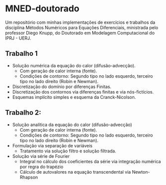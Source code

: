 # MNED-doutorado


Um repositório com minhas implementações de exercícios e trabalhos da disciplina Métodos Numéricos para Equações Diferenciais, ministrada pelo professor Diego Knupp, do Doutorado em Modelagem Computacional do IPRJ - UERJ.

## Trabalho 1

* Solução numérica da equação do calor (difusão-advecção).
	* Com geração de calor interna (fonte).
	* Condições de contorno: Segundo tipo no lado esquerdo, terceiro tipo no lado direito (Robin e Newman).
* Discretização do domínio por diferenças Finitas.
* Discretização dos contornos via diferenças finitas e via nós-fictícios.
* Esquemas implícito simples e esquema da Cranck-Nicolson.


## Trabalho 2:

* Solução analítica da equação do calor (difusão-advecção)
	* Com geração de calor interna (fonte).
	* Condições de contorno: Segundo tipo no lado esquerdo, terceiro tipo no lado direito (Robin e Newman).
* Formulação via separação de variáveis
	* Tratamento via solução filtro e solução filtrada.
* Solução via série de Fourier
	* Integral no cálculo dos coeficientes da série via integração numérica por regra do trapézio
	* Cálculo de autovalores na equação transcendental via Newton-Rhapson 